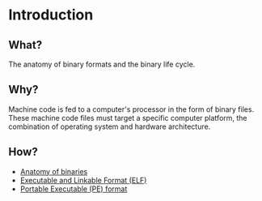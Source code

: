 # Introduction

## What?

The anatomy of binary formats and the binary life cycle.

## Why?

Machine code is fed to a computer's processor in the form of binary files. 
These machine code files must target a specific computer platform, the combination of operating system and hardware 
architecture.

## How?

* [Anatomy of binaries](anatomy.md)
* [Executable and Linkable Format (ELF)](elf.md)
* [Portable Executable (PE) format](pe.md)
